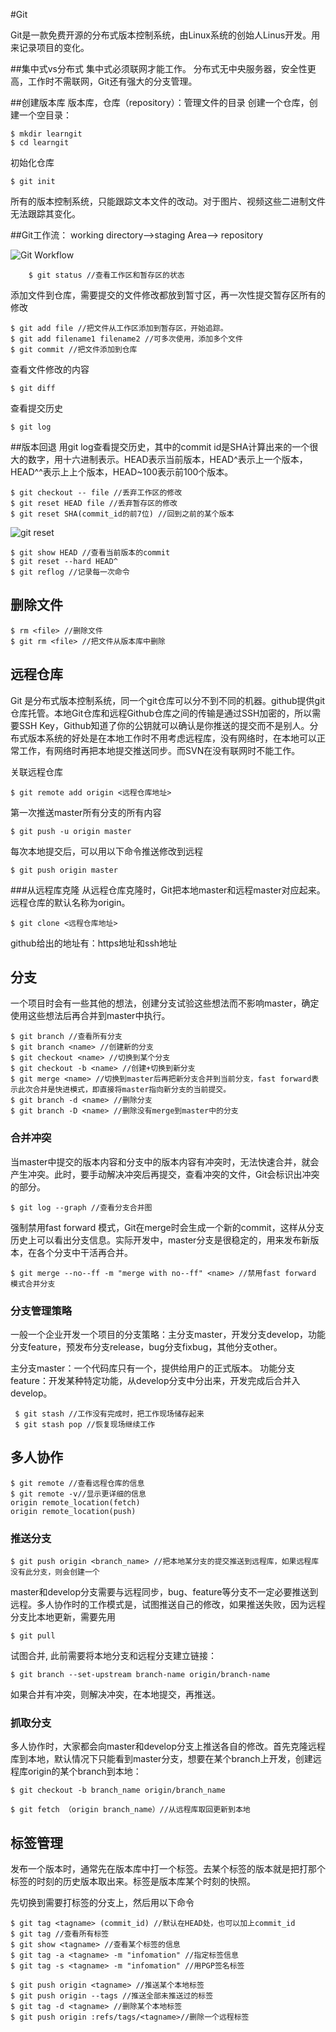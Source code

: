 #Git

Git是一款免费开源的分布式版本控制系统，由Linux系统的创始人Linus开发。用来记录项目的变化。

##集中式vs分布式
集中式必须联网才能工作。
分布式无中央服务器，安全性更高，工作时不需联网，Git还有强大的分支管理。

##创建版本库
版本库，仓库（repository）：管理文件的目录
创建一个仓库，创建一个空目录：

    $ mkdir learngit
    $ cd learngit
   
初始化仓库

	$ git init	

所有的版本控制系统，只能跟踪文本文件的改动。对于图片、视频这些二进制文件无法跟踪其变化。

##Git工作流： working directory——>staging Area——> repository 

![Git Workflow](http://www.liaoxuefeng.com/files/attachments/001384907702917346729e9afbf4127b6dfbae9207af016000/0)

		$ git status //查看工作区和暂存区的状态
		
添加文件到仓库，需要提交的文件修改都放到暂寸区，再一次性提交暂存区所有的修改

	$ git add file //把文件从工作区添加到暂存区，开始追踪。
	$ git add filename1 filename2 //可多次使用，添加多个文件 
	$ git commit //把文件添加到仓库
	
查看文件修改的内容

	$ git diff
	
查看提交历史

	$ git log

##版本回退
用git log查看提交历史，其中的commit id是SHA计算出来的一个很大的数字，用十六进制表示。HEAD表示当前版本，HEAD^表示上一个版本，HEAD^^表示上上个版本，HEAD~100表示前100个版本。

	$ git checkout -- file //丢弃工作区的修改
	$ git reset HEAD file //丢弃暂存区的修改
	$ git reset SHA(commit_id的前7位) //回到之前的某个版本
![git reset](http://www.liaoxuefeng.com/files/attachments/001384907584977fc9d4b96c99f4b5f8e448fbd8589d0b2000/0)

	$ git show HEAD //查看当前版本的commit
	$ git reset --hard HEAD^ 
	$ git reflog //记录每一次命令


## 删除文件
	$ rm <file> //删除文件
	$ git rm <file> //把文件从版本库中删除

## 远程仓库
Git 是分布式版本控制系统，同一个git仓库可以分不到不同的机器。github提供git仓库托管。本地Git仓库和远程Github仓库之间的传输是通过SSH加密的，所以需要SSH Key，Github知道了你的公钥就可以确认是你推送的提交而不是别人。分布式版本系统的好处是在本地工作时不用考虑远程库，没有网络时，在本地可以正常工作，有网络时再把本地提交推送同步。而SVN在没有联网时不能工作。

关联远程仓库

	$ git remote add origin <远程仓库地址>
	
第一次推送master所有分支的所有内容

	$ git push -u origin master

每次本地提交后，可以用以下命令推送修改到远程
	
	$ git push origin master 
	
###从远程库克隆
从远程仓库克隆时，Git把本地master和远程master对应起来。远程仓库的默认名称为origin。

	$ git clone <远程仓库地址>

github给出的地址有：https地址和ssh地址

## 分支
一个项目时会有一些其他的想法，创建分支试验这些想法而不影响master，确定使用这些想法后再合并到master中执行。

	$ git branch //查看所有分支
	$ git branch <name> //创建新的分支
	$ git checkout <name> //切换到某个分支
	$ git checkout -b <name> //创建+切换到新分支
	$ git merge <name> //切换到master后再把新分支合并到当前分支，fast forward表示此次合并是快进模式，即直接将master指向新分支的当前提交。
	$ git branch -d <name> //删除分支
	$ git branch -D <name> //删除没有merge到master中的分支


### 合并冲突
当master中提交的版本内容和分支中的版本内容有冲突时，无法快速合并，就会产生冲突。此时，要手动解决冲突后再提交，查看冲突的文件，Git会标识出冲突的部分。

	$ git log --graph //查看分支合并图

强制禁用fast forward 模式，Git在merge时会生成一个新的commit，这样从分支历史上可以看出分支信息。实际开发中，master分支是很稳定的，用来发布新版本，在各个分支中干活再合并。

	$ git merge --no--ff -m "merge with no--ff" <name> //禁用fast forward 模式合并分支
	
### 分支管理策略
一般一个企业开发一个项目的分支策略：主分支master，开发分支develop，功能分支feature，预发布分支release，bug分支fixbug，其他分支other。

主分支master：一个代码库只有一个，提供给用户的正式版本。
功能分支feature：开发某种特定功能，从develop分支中分出来，开发完成后合并入develop。

	 $ git stash //工作没有完成时，把工作现场储存起来
	 $ git stash pop //恢复现场继续工作
	 
## 多人协作
	$ git remote //查看远程仓库的信息
	$ git remote -v//显示更详细的信息
	origin remote_location(fetch)
	origin remote_location(push)
	
### 推送分支
	$ git push origin <branch_name> //把本地某分支的提交推送到远程库，如果远程库没有此分支，则会创建一个

master和develop分支需要与远程同步，bug、feature等分支不一定必要推送到远程。多人协作时的工作模式是，试图推送自己的修改，如果推送失败，因为远程分支比本地更新，需要先用 

	$ git pull 

试图合并, 此前需要将本地分支和远程分支建立链接：

	$ git branch --set-upstream branch-name origin/branch-name

如果合并有冲突，则解决冲突，在本地提交，再推送。

### 抓取分支
多人协作时，大家都会向master和develop分支上推送各自的修改。首先克隆远程库到本地，默认情况下只能看到master分支，想要在某个branch上开发，创建远程库origin的某个branch到本地：

	$ git checkout -b branch_name origin/branch_name

	$ git fetch （origin branch_name）//从远程库取回更新到本地


## 标签管理
发布一个版本时，通常先在版本库中打一个标签。去某个标签的版本就是把打那个标签的时刻的历史版本取出来。标签是版本库某个时刻的快照。

先切换到需要打标签的分支上，然后用以下命令

	$ git tag <tagname> (commit_id) //默认在HEAD处，也可以加上commit_id
	$ git tag //查看所有标签
	$ git show <tagname> //查看某个标签的信息
	$ git tag -a <tagname> -m "infomation" //指定标签信息
	$ git tag -s <tagname> -m "infomation" //用PGP签名标签
	
	$ git push origin <tagname> //推送某个本地标签
	$ git push origin --tags //推送全部未推送过的标签
	$ git tag -d <tagname> //删除某个本地标签
	$ git push origin :refs/tags/<tagname>//删除一个远程标签



 



	




    


